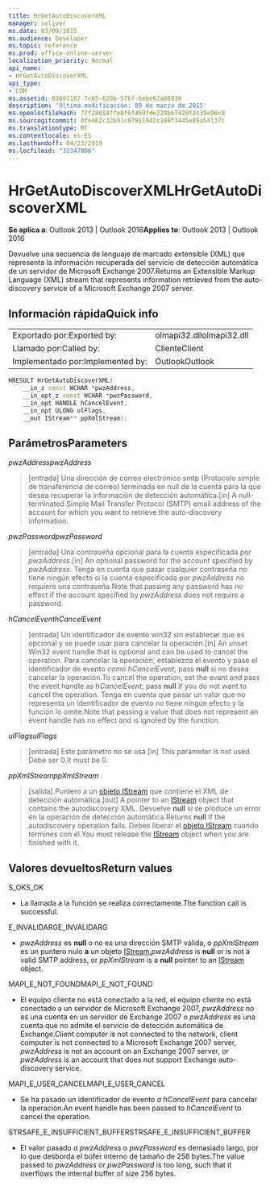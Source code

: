 ```yaml
---
title: HrGetAutoDiscoverXML
manager: soliver
ms.date: 03/09/2015
ms.audience: Developer
ms.topic: reference
ms.prod: office-online-server
localization_priority: Normal
api_name:
- HrGetAutoDiscoverXML
api_type:
- COM
ms.assetid: 03691187-7c65-620b-576f-6ebe62a80830
description: 'Última modificación: 09 de marzo de 2015'
ms.openlocfilehash: 77f28654ffe0f6f459fde229bb7428f2c39e96c0
ms.sourcegitcommit: 8fe462c32b91c87911942c188f3445e85a54137c
ms.translationtype: MT
ms.contentlocale: es-ES
ms.lasthandoff: 04/23/2019
ms.locfileid: "32347806"
---
```

# <a name="hrgetautodiscoverxml"></a><span data-ttu-id="8dbec-103">HrGetAutoDiscoverXML</span><span class="sxs-lookup"><span data-stu-id="8dbec-103">HrGetAutoDiscoverXML</span></span>

  
  
<span data-ttu-id="8dbec-104">**Se aplica a**: Outlook 2013 | Outlook 2016</span><span class="sxs-lookup"><span data-stu-id="8dbec-104">**Applies to**: Outlook 2013 | Outlook 2016</span></span> 
  
<span data-ttu-id="8dbec-105">Devuelve una secuencia de lenguaje de marcado extensible (XML) que representa la información recuperada del servicio de detección automática de un servidor de Microsoft Exchange 2007.</span><span class="sxs-lookup"><span data-stu-id="8dbec-105">Returns an Extensible Markup Language (XML) stream that represents information retrieved from the auto-discovery service of a Microsoft Exchange 2007 server.</span></span>
  
## <a name="quick-info"></a><span data-ttu-id="8dbec-106">Información rápida</span><span class="sxs-lookup"><span data-stu-id="8dbec-106">Quick info</span></span>

|||
|:-----|:-----|
|<span data-ttu-id="8dbec-107">Exportado por:</span><span class="sxs-lookup"><span data-stu-id="8dbec-107">Exported by:</span></span>  <br/> |<span data-ttu-id="8dbec-108">olmapi32.dll</span><span class="sxs-lookup"><span data-stu-id="8dbec-108">olmapi32.dll</span></span>  <br/> |
|<span data-ttu-id="8dbec-109">Llamado por:</span><span class="sxs-lookup"><span data-stu-id="8dbec-109">Called by:</span></span>  <br/> |<span data-ttu-id="8dbec-110">Cliente</span><span class="sxs-lookup"><span data-stu-id="8dbec-110">Client</span></span>  <br/> |
|<span data-ttu-id="8dbec-111">Implementado por:</span><span class="sxs-lookup"><span data-stu-id="8dbec-111">Implemented by:</span></span>  <br/> |<span data-ttu-id="8dbec-112">Outlook</span><span class="sxs-lookup"><span data-stu-id="8dbec-112">Outlook</span></span>  <br/> |
   
```cpp
HRESULT HrGetAutoDiscoverXML( 
    __in_z const WCHAR *pwzAddress, 
    __in_opt_z const WCHAR *pwzPassword, 
    __in_opt HANDLE hCancelEvent, 
    __in_opt ULONG ulFlags, 
    __out IStream** ppXmlStream); 

```

## <a name="parameters"></a><span data-ttu-id="8dbec-113">Parámetros</span><span class="sxs-lookup"><span data-stu-id="8dbec-113">Parameters</span></span>

 <span data-ttu-id="8dbec-114">_pwzAddress_</span><span class="sxs-lookup"><span data-stu-id="8dbec-114">_pwzAddress_</span></span>
  
> <span data-ttu-id="8dbec-115">[entrada] Una dirección de correo electrónico smtp (Protocolo simple de transferencia de correo) terminada en null de la cuenta para la que desea recuperar la información de detección automática.</span><span class="sxs-lookup"><span data-stu-id="8dbec-115">[in] A null-terminated Simple Mail Transfer Protocol (SMTP) email address of the account for which you want to retrieve the auto-discovery information.</span></span>
    
 <span data-ttu-id="8dbec-116">_pwzPassword_</span><span class="sxs-lookup"><span data-stu-id="8dbec-116">_pwzPassword_</span></span>
  
> <span data-ttu-id="8dbec-117">[entrada] Una contraseña opcional para la cuenta especificada por  _pwzAddress_.</span><span class="sxs-lookup"><span data-stu-id="8dbec-117">[in] An optional password for the account specified by  _pwzAddress_.</span></span> <span data-ttu-id="8dbec-118">Tenga en cuenta que pasar cualquier contraseña no tiene ningún efecto si la cuenta especificada por  _pwzAddress_ no requiere una contraseña.</span><span class="sxs-lookup"><span data-stu-id="8dbec-118">Note that passing any password has no effect if the account specified by  _pwzAddress_ does not require a password.</span></span> 
    
 <span data-ttu-id="8dbec-119">_hCancelEvent_</span><span class="sxs-lookup"><span data-stu-id="8dbec-119">_hCancelEvent_</span></span>
  
> <span data-ttu-id="8dbec-120">[entrada] Un identificador de evento win32 sin establecer que es opcional y se puede usar para cancelar la operación.</span><span class="sxs-lookup"><span data-stu-id="8dbec-120">[in] An unset Win32 event handle that is optional and can be used to cancel the operation.</span></span> <span data-ttu-id="8dbec-121">Para cancelar la operación, establezca el evento y pase el identificador de evento  _como hCancelEvent_; pass **null** si no desea cancelar la operación.</span><span class="sxs-lookup"><span data-stu-id="8dbec-121">To cancel the operation, set the event and pass the event handle as  _hCancelEvent_; pass **null** if you do not want to cancel the operation.</span></span> <span data-ttu-id="8dbec-122">Tenga en cuenta que pasar un valor que no representa un identificador de evento no tiene ningún efecto y la función lo omite.</span><span class="sxs-lookup"><span data-stu-id="8dbec-122">Note that passing a value that does not represent an event handle has no effect and is ignored by the function.</span></span> 
    
 <span data-ttu-id="8dbec-123">_ulFlags_</span><span class="sxs-lookup"><span data-stu-id="8dbec-123">_ulFlags_</span></span>
  
> <span data-ttu-id="8dbec-124">[entrada] Este parámetro no se usa.</span><span class="sxs-lookup"><span data-stu-id="8dbec-124">[in] This parameter is not used.</span></span> <span data-ttu-id="8dbec-125">Debe ser 0.</span><span class="sxs-lookup"><span data-stu-id="8dbec-125">It must be 0.</span></span>
    
 <span data-ttu-id="8dbec-126">_ppXmlStream_</span><span class="sxs-lookup"><span data-stu-id="8dbec-126">_ppXmlStream_</span></span>
  
> <span data-ttu-id="8dbec-127">[salida] Puntero a un [objeto IStream](https://msdn.microsoft.com/library/aa380034%28VS.85%29.aspx) que contiene el XML de detección automática.</span><span class="sxs-lookup"><span data-stu-id="8dbec-127">[out] A pointer to an [IStream](https://msdn.microsoft.com/library/aa380034%28VS.85%29.aspx) object that contains the autodiscovery XML.</span></span> <span data-ttu-id="8dbec-128">Devuelve **null** si se produce un error en la operación de detección automática.</span><span class="sxs-lookup"><span data-stu-id="8dbec-128">Returns **null** if the autodiscovery operation fails.</span></span> <span data-ttu-id="8dbec-129">Debes liberar el [objeto IStream](https://msdn.microsoft.com/library/aa380034%28VS.85%29.aspx) cuando termines con él.</span><span class="sxs-lookup"><span data-stu-id="8dbec-129">You must release the [IStream](https://msdn.microsoft.com/library/aa380034%28VS.85%29.aspx) object when you are finished with it.</span></span> 
    
## <a name="return-values"></a><span data-ttu-id="8dbec-130">Valores devueltos</span><span class="sxs-lookup"><span data-stu-id="8dbec-130">Return values</span></span>

<span data-ttu-id="8dbec-131">S_OK</span><span class="sxs-lookup"><span data-stu-id="8dbec-131">S_OK</span></span> 
  
- <span data-ttu-id="8dbec-132">La llamada a la función se realiza correctamente.</span><span class="sxs-lookup"><span data-stu-id="8dbec-132">The function call is successful.</span></span>
    
<span data-ttu-id="8dbec-133">E_INVALIDARG</span><span class="sxs-lookup"><span data-stu-id="8dbec-133">E_INVALIDARG</span></span> 
  
-  <span data-ttu-id="8dbec-134">_pwzAddress_ es **null** o no es una dirección SMTP válida, o _ppXmlStream_ es un puntero nulo **a** un objeto [IStream.](https://msdn.microsoft.com/library/aa380034%28VS.85%29.aspx)</span><span class="sxs-lookup"><span data-stu-id="8dbec-134">_pwzAddress_ is **null** or is not a valid SMTP address, or  _ppXmlStream_ is a **null** pointer to an [IStream](https://msdn.microsoft.com/library/aa380034%28VS.85%29.aspx) object.</span></span> 
    
<span data-ttu-id="8dbec-135">MAPI_E_NOT_FOUND</span><span class="sxs-lookup"><span data-stu-id="8dbec-135">MAPI_E_NOT_FOUND</span></span> 
  
- <span data-ttu-id="8dbec-136">El equipo cliente no está conectado a la red, el equipo cliente no está conectado a un servidor de Microsoft Exchange 2007,  _pwzAddress_ no es una cuenta en un servidor de Exchange 2007 o  _pwzAddress_ es una cuenta que no admite el servicio de detección automática de Exchange.</span><span class="sxs-lookup"><span data-stu-id="8dbec-136">Client computer is not connected to the network, client computer is not connected to a Microsoft Exchange 2007 server,  _pwzAddress_ is not an account on an Exchange 2007 server, or  _pwzAddress_ is an account that does not support Exchange auto-discovery service.</span></span> 
    
<span data-ttu-id="8dbec-137">MAPI_E_USER_CANCEL</span><span class="sxs-lookup"><span data-stu-id="8dbec-137">MAPI_E_USER_CANCEL</span></span> 
  
- <span data-ttu-id="8dbec-138">Se ha pasado un identificador de evento  _a hCancelEvent_ para cancelar la operación.</span><span class="sxs-lookup"><span data-stu-id="8dbec-138">An event handle has been passed to  _hCancelEvent_ to cancel the operation.</span></span> 
    
<span data-ttu-id="8dbec-139">STRSAFE_E_INSUFFICIENT_BUFFER</span><span class="sxs-lookup"><span data-stu-id="8dbec-139">STRSAFE_E_INSUFFICIENT_BUFFER</span></span>
  
- <span data-ttu-id="8dbec-140">El valor pasado  _a pwzAddress_ o  _pwzPassword_ es demasiado largo, por lo que desborda el búfer interno de tamaño de 256 bytes.</span><span class="sxs-lookup"><span data-stu-id="8dbec-140">The value passed to  _pwzAddress_ or  _pwzPassword_ is too long, such that it overflows the internal buffer of size 256 bytes.</span></span> 
    

